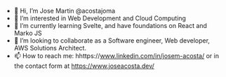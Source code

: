 - 👋 Hi, I’m Jose Martin @acostajoma 
- 👀 I’m interested in Web Development and Cloud Computing
- 🌱 I’m currently learning Svelte, and have foundations on React and Marko JS
- 💞️ I’m looking to collaborate as a Software engineer, Web developer, AWS Solutions Architect.
- 📫 How to reach me: hhttps://www.linkedin.com/in/josem-acosta/ or in the contact form at https://www.joseacosta.dev/

<!---
acostajoma/acostajoma is a ✨ special ✨ repository because its `README.md` (this file) appears on your GitHub profile.
You can click the Preview link to take a look at your changes.
--->
